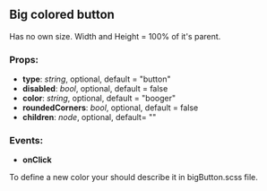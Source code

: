 ## **Big colored button**

Has no own size. Width and Height = 100% of it's parent.

### Props:

- **type**: _string_, optional, default = "button"
- **disabled**: _bool_, optional, default = false
- **color**: _string_, optional, default = "booger"
- **roundedCorners**: _bool_, optional, default = false
- **children**: _node_, optional, default= ""

### Events:

- **onClick**

To define a new color your should describe it in bigButton.scss file.

